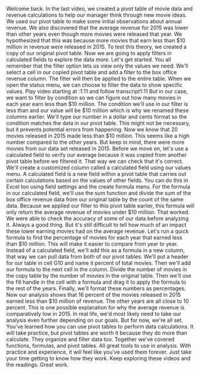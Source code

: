 

Welcome back. In the last video, we created a pivot table of movie data and revenue calculations to help our manager think through new movie ideas. We used our pivot table to make some initial observations about annual revenue. We also discovered that the average revenue for 2015 was lower than other years even though more movies were released that year. We hypothesized that this was because more movies that earn less than $10 million in revenue were released in 2015. To test this theory, we created a copy of our original pivot table. Now we are going to apply filters in calculated fields to explore the data more. Let's get started. You all remember that the filter option lets us view only the values we need. We'll select a cell in our copied pivot table and add a filter to the box office revenue column. The filter will then be applied to the entire table. When we open the status menu, we can choose to filter the data to show specific values.
Play video starting at :1:11 and follow transcript1:11
But in our case, we want to filter by condition so we can figure out how many movies in each year earn less than $10 million. The condition we'll use in our filter is less than and our value will be $10 million which is why we renamed these columns earlier. We'll type our number in a dollar and cents format so the condition matches the data in our pivot table. This might not be necessary, but it prevents potential errors from happening. Now we know that 20 movies released in 2015 made less than $10 million. This seems like a high number compared to the other years. But keep in mind, there were more movies from our data set released in 2015. Before we move on, let's use a calculated field to verify our average because it was copied from another pivot table before we filtered it. That way we can check that it's correct. We'll create a customized column called a calculated field using our values menu. A calculated field is a new field within a pivot table that carries out certain calculations based on the values of other fields. You can do this in Excel too using field settings and the create formula menu. For the formula in our calculated field, we'll use the sum function and divide the sum of the box office revenue data from our original table by the count of the same data. Because we applied our filter to this pivot table earlier, this formula will only return the average revenue of movies under $10 million. That worked. We were able to check the accuracy of some of our data before analyzing it. Always a good thing. But it's still difficult to tell how much of an impact these lower earning movies had on the average revenue. Let's run a quick formula to find the percentage of movies for each year that earned less than $10 million. This will make it easier to compare from year to year. Instead of a calculated field, we'll add this as a formula in a new column, that way we can pull data from both of our pivot tables. We'll put a header for our table in cell G10 and name it percent of total movies. Then we'll add our formula to the next cell in the column. Divide the number of movies in the copy table by the number of movies in the original table. Then we'll use the fill handle in the cell with a formula and drag it to apply the formula to the rest of the years. Finally, we'll format these numbers as percentages. Now our analysis shows that 16 percent of the movies released in 2015 earned less than $10 million of revenue. The other years are all close to 10 percent. This is one possible explanation for why the average revenue is comparatively low in 2015. In real life, we'd most likely need to take our analysis even further depending on our goals. But for now, we're all set. You've learned how you can use pivot tables to perform data calculations. It will take practice, but pivot tables are worth it because they do more than calculate. They organize and filter data too. Together we've covered functions, formulas, and pivot tables. All great tools to use in analysis. With practice and experience, it will feel like you've used them forever. Just take your time getting to know how they work. Keep exploring these videos and the readings. Great work.